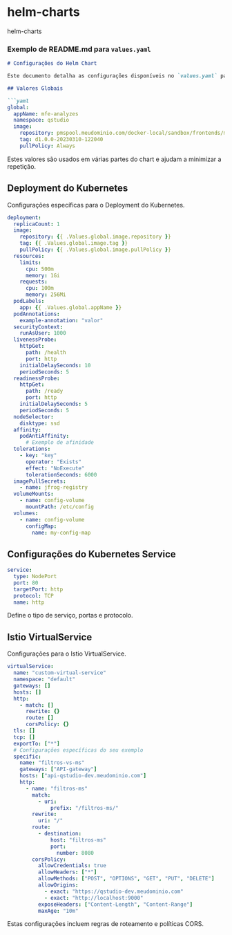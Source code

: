 # helm-charts
helm-charts

### Exemplo de README.md para `values.yaml`

```markdown
# Configurações do Helm Chart

Este documento detalha as configurações disponíveis no `values.yaml` para o Helm Chart. 

## Valores Globais

```yaml
global:
  appName: mfe-analyzes
  namespace: qstudio
  image:
    repository: pmspool.meudominio.com/docker-local/sandbox/frontends/mfe-analyzes
    tag: d1.0.0-20230310-122040
    pullPolicy: Always
```

Estes valores são usados em várias partes do chart e ajudam a minimizar a repetição.

## Deployment do Kubernetes

Configurações específicas para o Deployment do Kubernetes.

```yaml
deployment:
  replicaCount: 1
  image:
    repository: {{ .Values.global.image.repository }}
    tag: {{ .Values.global.image.tag }}
    pullPolicy: {{ .Values.global.image.pullPolicy }}
  resources:
    limits:
      cpu: 500m
      memory: 1Gi
    requests:
      cpu: 100m
      memory: 256Mi
  podLabels:
    app: {{ .Values.global.appName }}
  podAnnotations:
    example-annotation: "valor"
  securityContext: 
    runAsUser: 1000
  livenessProbe:
    httpGet:
      path: /health
      port: http
    initialDelaySeconds: 10
    periodSeconds: 5
  readinessProbe:
    httpGet:
      path: /ready
      port: http
    initialDelaySeconds: 5
    periodSeconds: 5
  nodeSelector:
    disktype: ssd
  affinity:
    podAntiAffinity:
      # Exemplo de afinidade
  tolerations:
    - key: "key"
      operator: "Exists"
      effect: "NoExecute"
      tolerationSeconds: 6000
  imagePullSecrets:
    - name: jfrog-registry
  volumeMounts:
    - name: config-volume
      mountPath: /etc/config
  volumes:
    - name: config-volume
      configMap:
        name: my-config-map
```

## Configurações do Kubernetes Service

```yaml
service:
  type: NodePort
  port: 80
  targetPort: http
  protocol: TCP
  name: http
```

Define o tipo de serviço, portas e protocolo.

## Istio VirtualService

Configurações para o Istio VirtualService.

```yaml
virtualService:
  name: "custom-virtual-service"
  namespace: "default"
  gateways: []
  hosts: []
  http:
    - match: []
      rewrite: {}
      route: []
      corsPolicy: {}
  tls: []
  tcp: []
  exportTo: ["*"]
  # Configurações específicas do seu exemplo
  specific:
    name: "filtros-vs-ms"
    gateways: ["API-gateway"]
    hosts: ["api-qstudio-dev.meudominio.com"]
    http:
      - name: "filtros-ms"
        match:
          - uri:
              prefix: "/filtros-ms/"
        rewrite:
          uri: "/"
        route:
          - destination:
              host: "filtros-ms"
              port:
                number: 8080
        corsPolicy:
          allowCredentials: true
          allowHeaders: ["*"]
          allowMethods: ["POST", "OPTIONS", "GET", "PUT", "DELETE"]
          allowOrigins:
            - exact: "https://qstudio-dev.meudominio.com"
            - exact: "http://localhost:9000"
          exposeHeaders: ["Content-Length", "Content-Range"]
          maxAge: "10m"

```

Estas configurações incluem regras de roteamento e políticas CORS.
```

